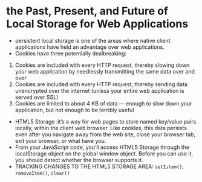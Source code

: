 # the Past, Present, and Future of Local Storage for Web Applications
* persistent local storage is one of the areas where native client applications have held an advantage over web applications.
* Cookies have three potentially dealbreaking:
1. Cookies are included with every HTTP request, thereby slowing down your web application by needlessly transmitting the same data over and over
2. Cookies are included with every HTTP request, thereby sending data unencrypted over the internet (unless your entire web application is served over SSL)
3. Cookies are limited to about 4 KB of data — enough to slow down your application, but not enough to be terribly useful
* HTML5 Storage :it’s a way for web pages to store named key/value pairs locally, within the client web browser. Like cookies, this data persists even after you navigate away from the web site, close your browser tab, exit your browser, or what have you.
* From your JavaScript code, you’ll access HTML5 Storage through the localStorage object on the global window object. Before you can use it, you should detect whether the browser supports it.
* TRACKING CHANGES TO THE HTML5 STORAGE AREA:
`setIذtem()`, `removeItem()`, `clear()`
